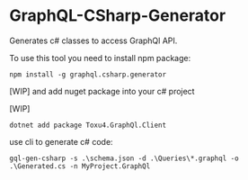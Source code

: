 # GraphQL-CSharp-Generator

Generates c# classes to access GraphQl API. 

To use this tool you need to install npm package:
```
npm install -g graphql.csharp.generator
```

[WIP] and add nuget package into your c# project

[WIP] 
```
dotnet add package Toxu4.GraphQl.Client
```

use cli to generate c# code:

```
gql-gen-csharp -s .\schema.json -d .\Queries\*.graphql -o .\Generated.cs -n MyProject.GraphQl
```
